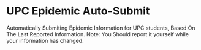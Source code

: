 # UPC Epidemic Auto-Submit
Automatically Submiting Epidemic Information for UPC students, Based On The Last Reported Information. Note: You Should report it yourself while your information has changed. 


